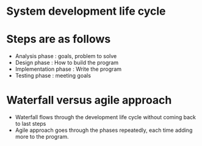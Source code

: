 # System development life cycle 

# Steps are as follows 
* Analysis phase : goals, problem to solve  
* Design phase : How to build the program 
* Implementation phase : Write the program 
* Testing phase : meeting goals

# Waterfall versus agile approach 
* Waterfall flows through the development life cycle without coming back to last steps 
* Agile approach goes through the phases repeatedly, each time adding more to the program.
	